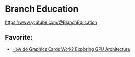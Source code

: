 # Branch Education
https://www.youtube.com/@BranchEducation

## Favorite:
- [How do Graphics Cards Work? Exploring GPU Architecture](https://youtu.be/h9Z4oGN89MU)
